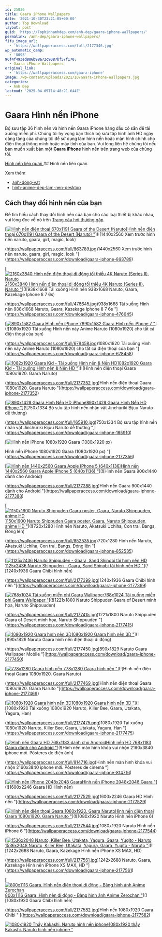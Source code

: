 ```yaml
---
id: 25036
title: Gaara iPhone Wallpapers
date: '2021-10-30T23:21:05+00:00'
author: Top Download
layout: post
guid: 'https://Tophinhanhdep.com/anh-dep/gaara-iphone-wallpapers/'
permalink: /anh-dep/gaara-iphone-wallpapers/
fifu_image_url:
  - 'https://wallpaperaccess.com/full/2177346.jpg'
wp_automatic_camp:
  - '8098'
96f4f493ed886b98a72c9087bf57f170:
  - Gaara iPhone Wallpapers
original_link:
  - 'https://wallpaperaccess.com/gaara-iphone'
image: /wp-content/uploads/2021/10/Gaara-iPhone-Wallpapers.jpg
categories:
  - Ảnh Đẹp
lastmod: '2025-04-05T14:48:21.644Z'
---
```

# Gaara Hình nền iPhone

Bộ sưu tập 36 hình nền và hình nền Gaara iPhone hàng đầu có sẵn để tải xuống miễn phí. Chúng tôi hy vọng bạn thích bộ sưu tập hình ảnh HD ngày càng tăng của chúng tôi để sử dụng làm hình nền hoặc màn hình chính cho điện thoại thông minh hoặc máy tính của bạn. Vui lòng liên hệ chúng tôi nếu bạn muốn xuất bản một **Gaara iPhone** hình nền trên trang web của chúng tôi.

[Hình nền liên quan ](#related) ## Hình nền liên quan.

   
 Xem thêm:

   
- [anh-dong-vat](https://tophinhanhdep.com/the-gioi-dong-vat/anh-dong-vat/)
- [hinh-anime-dep-lam-nen-desktop](https://tophinhanhdep.com/anh-anime/hinh-anime-dep-lam-nen-desktop/)

 ## Cách thay đổi hình nền của bạn

Để tìm hiểu cách thay đổi hình nền của bạn cho các loại thiết bị khác nhau, vui lòng đọc về nó trên [Trang câu hỏi thường gặp](https://tophinhanhdep.com/faq/).

  
[[![Hình nền điện thoại 670x1191 Gaara of the Desert (Naruto)](https://wallpaperaccess.com/full/2177346.jpg)Hình nền điện thoại 670x1191 Gaara of the Desert (Naruto) "](https://wallpaperaccess.com/download/gaara-iphone-2177346)](![1440x2560 Xem trước hình nền naruto, gaara, girl, magic, look)

(https://wallpaperaccess.com/full/863789.jpg)1440x2560 Xem trước hình nền naruto, gaara, girl, magic, look "](https://wallpaperaccess.com/download/gaara-iphone-863789)

[[![2160x3840 Hình nền điện thoại di động tối thiểu 4K Naruto (Series II).  Naruto](https://wallpaperaccess.com/full/170776.jpg)2160x3840 Hình nền điện thoại di động tối thiểu 4K Naruto (Series II). Naruto "](https://wallpaperaccess.com/download/gaara-iphone-170776)](![938x1668 Tải xuống Hình nền 938x1668 Naruto, Gaara, Kazekage Iphone 8 7 6s)

(https://wallpaperaccess.com/full/476645.jpg)938x1668 Tải xuống Hình nền 938x1668 Naruto, Gaara, Kazekage Iphone 8 7 6s "](https://wallpaperaccess.com/download/gaara-iphone-476645)

[[![890x1582 Gaara Hình nền iPhone 7](https://wallpaperaccess.com/full/2177350.jpg)890x1582 Gaara Hình nền iPhone 7 "](https://wallpaperaccess.com/download/gaara-iphone-2177350)](![1080x1920 Tải xuống Hình nền này Anime Naruto (1080x1920) cho tất cả điện thoại của bạn)

(https://wallpaperaccess.com/full/678458.jpg)1080x1920 Tải xuống Hình nền này Anime Naruto (1080x1920) cho tất cả điện thoại của bạn "](https://wallpaperaccess.com/download/gaara-iphone-678458)

[[![1082x1920 Gaara Kid - Tải xuống Hình nền & Nền HD](https://wallpaperaccess.com/full/2177351.jpg)1082x1920 Gaara Kid - Tải xuống Hình nền &amp; Nền HD "](https://wallpaperaccess.com/download/gaara-iphone-2177351)](![Hình nền điện thoại Gaara 1080x1920.  Gaara Naruto)

(https://wallpaperaccess.com/full/2177352.jpg)Hình nền điện thoại Gaara 1080x1920. Gaara Naruto "](https://wallpaperaccess.com/download/gaara-iphone-2177352)

[[![890x1428 Gaara Hình Nền HD iPhone](https://wallpaperaccess.com/full/2177354.jpg)890x1428 Gaara Hình Nền HD iPhone "](https://wallpaperaccess.com/download/gaara-iphone-2177354)](![750x1334 Bộ sưu tập hình nền nhân vật Jinchūriki Bijuu Naruto dễ thương)

(https://wallpaperaccess.com/full/165910.jpg)750x1334 Bộ sưu tập hình nền nhân vật Jinchūriki Bijuu Naruto dễ thương "](https://wallpaperaccess.com/download/gaara-iphone-165910)

[![Hình nền iPhone 1080x1920 Gaara (1080x1920 px)](https://wallpaperaccess.com/full/2177356.jpg)

Hình nền iPhone 1080x1920 Gaara (1080x1920 px) "](https://wallpaperaccess.com/download/gaara-iphone-2177356)

[[![Hình nền 1440x2560 Gaara Apple IPhone 5 (640x1136)](https://wallpaperaccess.com/full/2177385.jpg)Hình nền 1440x2560 Gaara Apple IPhone 5 (640x1136) "](https://wallpaperaccess.com/download/gaara-iphone-2177385)](![Hình nền Gaara 900x1440 dành cho Android)

(https://wallpaperaccess.com/full/2177388.jpg)Hình nền Gaara 900x1440 dành cho Android "](https://wallpaperaccess.com/download/gaara-iphone-2177388)

[[![1150x1600 Naruto Shippuden Gaara poster, Gaara, Naruto Shippuuden, anime HD](https://wallpaperaccess.com/full/2177389.jpg)1150x1600 Naruto Shippuden Gaara poster, Gaara, Naruto Shippuuden, anime HD "](https://wallpaperaccess.com/download/gaara-iphone-2177389)](![720x1280 Hình nền Naruto, Akatsuki Uchiha, Con trai, Bangs, Đóng lên)

(https://wallpaperaccess.com/full/852535.jpg)720x1280 Hình nền Naruto, Akatsuki Uchiha, Con trai, Bangs, Đóng lên "](https://wallpaperaccess.com/download/gaara-iphone-852535)

[[![1125x2436 Naruto Shippuden - Gaara, Sand Shinobi tải hình nền HD](https://wallpaperaccess.com/full/2177394.jpg)1125x2436 Naruto Shippuden - Gaara, Sand Shinobi tải hình nền HD "](https://wallpaperaccess.com/download/gaara-iphone-2177394)](![1240x1936 Gaara Chibi hình nền)

(https://wallpaperaccess.com/full/2177399.jpg)1240x1936 Gaara Chibi hình nền "](https://wallpaperaccess.com/download/gaara-iphone-2177399)

[[![768x1024 Tải xuống miễn phí Gaara Wallpaper](https://wallpaperaccess.com/full/2177401.jpg)768x1024 Tải xuống miễn phí Gaara Wallpaper "](https://wallpaperaccess.com/download/gaara-iphone-2177401)](![1221x1800 Naruto Shippuden Gaara of Desert minh họa, Naruto Shippuuden)

(https://wallpaperaccess.com/full/2177415.jpg)1221x1800 Naruto Shippuden Gaara of Desert minh họa, Naruto Shippuuden "](https://wallpaperaccess.com/download/gaara-iphone-2177415)

[[![1080x1920 Gaara hình nền 3D](https://wallpaperaccess.com/full/2177417.jpg)1080x1920 Gaara hình nền 3D "](https://wallpaperaccess.com/download/gaara-iphone-2177417)](![890x1829 Naruto Gaara hình nền điện thoại di động)

(https://wallpaperaccess.com/full/2177450.jpg)890x1829 Naruto Gaara Wallpaper Mobile "](https://wallpaperaccess.com/download/gaara-iphone-2177450)

[[![778x1280 Gaara hình nền](https://wallpaperaccess.com/full/2177465.jpg) 778x1280 Gaara hình nền "](https://wallpaperaccess.com/download/gaara-iphone-2177465)](![Hình nền điện thoại Gaara 1080x1920.  Gaara Naruto)

(https://wallpaperaccess.com/full/2177469.jpg)Hình nền điện thoại Gaara 1080x1920. Gaara Naruto "](https://wallpaperaccess.com/download/gaara-iphone-2177469)

[[![1080x1920 Gaara hình nền 3D](https://wallpaperaccess.com/full/2177470.jpg)1080x1920 Gaara hình nền 3D "](https://wallpaperaccess.com/download/gaara-iphone-2177470)](![1080x1920 Tải xuống 1080x1920 Naruto, Killer Bee, Gaara, Utakata, Yagura, Han)

(https://wallpaperaccess.com/full/2177475.png)1080x1920 Tải xuống 1080x1920 Naruto, Killer Bee, Gaara, Utakata, Yagura, Han "](https://wallpaperaccess.com/download/gaara-iphone-2177475)

[[![Hình nền Gaara HD 768x1183 dành cho Android](https://wallpaperaccess.com/full/2177492.jpg)Hình nền HD 768x1183 Gaara dành cho Android "](https://wallpaperaccess.com/download/gaara-iphone-2177492)](![Hình nền màn hình khóa vui nhộn 2160x3840 iphone mới.  Pôsteres de điện ảnh)

(https://wallpaperaccess.com/full/814716.jpg)Hình nền màn hình khóa vui nhộn 2160x3840 iphone mới. Pôsteres de cinema "](https://wallpaperaccess.com/download/gaara-iphone-814716)

[[![Hình nền iPhone 2048x2048 Gaara](https://wallpaperaccess.com/full/2177510.jpg)Hình nền iPhone 2048x2048 Gaara "](https://wallpaperaccess.com/download/gaara-iphone-2177510)](![1600x2246 Gaara HD Hình nền)

(https://wallpaperaccess.com/full/2177529.jpg)1600x2246 Gaara HD Hình nền "](https://wallpaperaccess.com/download/gaara-iphone-2177529)

[[![Hình nền điện thoại Gaara 1080x1920.  Gaara Naruto](https://wallpaperaccess.com/full/2177539.jpg)Hình nền điện thoại Gaara 1080x1920. Gaara Naruto "](https://wallpaperaccess.com/download/gaara-iphone-2177539)](![1080x1920 Naruto Hình nền iPhone 6)

(https://wallpaperaccess.com/full/2177544.jpg)1080x1920 Naruto Hình nền iPhone 6 "](https://wallpaperaccess.com/download/gaara-iphone-2177544)

[[![1536x2048 Naruto, Killer Bee, Utakata, Yagura, Gaara, Yugito - Naruto](https://wallpaperaccess.com/full/2177558.jpg)1536x2048 Naruto, Killer Bee, Utakata, Yagura, Gaara, Yugito - Naruto "](https://wallpaperaccess.com/download/gaara-iphone-2177558)](![1242x2688 Naruto, Gaara, Kazekage Hình nền iPhone XS MAX, HD)

(https://wallpaperaccess.com/full/2177561.jpg)1242x2688 Naruto, Gaara, Kazekage Hình nền iPhone XS MAX, HD "](https://wallpaperaccess.com/download/gaara-iphone-2177561)

[[![800x1116 Gaara, Hình nền điện thoại di động - Bảng hình ảnh Anime Zerochan](https://wallpaperaccess.com/full/2177573.jpg)800x1116 Gaara, Hình nền di động - Bảng hình ảnh Anime Zerochan "](https://wallpaperaccess.com/download/gaara-iphone-2177573)](![1080x1920 Gaara Chibi hình nền)

(https://wallpaperaccess.com/full/2177582.jpg)Hình nền 1080x1920 Gaara Chibi " ](https://wallpaperaccess.com/download/gaara-iphone-2177582)

[![1080x1920 Thầy Kakashi.  Naruto hình nền iphone](https://wallpaperaccess.com/full/2177591.jpg)1080x1920 thầy Kakashi. Naruto hình nền iphone "](https://wallpaperaccess.com/download/gaara-iphone-2177591)
